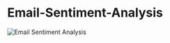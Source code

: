 # Email-Sentiment-Analysis
![Email Sentiment Analysis]([https://wizr.ai/wp-content/uploads/2024/08/Email-emotions-email-sentiment-analysis.png](https://media.licdn.com/dms/image/D5612AQEosFlrwZAycw/article-cover_image-shrink_600_2000/0/1671606347481?e=2147483647&v=beta&t=mcl2a2vJRB0KYxbRvqsJKWuDS_j4-NuOpoIvHBD2N6o))
